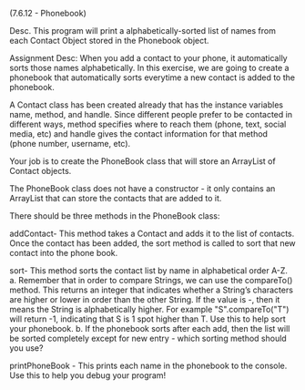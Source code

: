 (7.6.12 - Phonebook)

Desc.
This program will print a alphabetically-sorted list of names from each Contact Object stored in the Phonebook object.

Assignment Desc:
When you add a contact to your phone, it automatically sorts those names alphabetically. In this exercise, we are going to create a phonebook that automatically sorts everytime a new contact is added to the phonebook.

A Contact class has been created already that has the instance variables name, method, and handle. Since different people prefer to be contacted in different ways, method specifies where to reach them (phone, text, social media, etc) and handle gives the contact information for that method (phone number, username, etc).

Your job is to create the PhoneBook class that will store an ArrayList of Contact objects.

The PhoneBook class does not have a constructor - it only contains an ArrayList that can store the contacts that are added to it.

There should be three methods in the PhoneBook class:

addContact- This method takes a Contact and adds it to the list of contacts. Once the contact has been added, the sort method is called to sort that new contact into the phone book.

sort- This method sorts the contact list by name in alphabetical order A-Z.
a. Remember that in order to compare Strings, we can use the compareTo() method. This returns an integer that indicates whether a String’s characters are higher or lower in order than the other String. If the value is -, then it means the String is alphabetically higher. For example "S".compareTo("T") will return -1, indicating that S is 1 spot higher than T. Use this to help sort your phonebook.
b. If the phonebook sorts after each add, then the list will be sorted completely except for new entry - which sorting method should you use?

printPhoneBook - This prints each name in the phonebook to the console. Use this to help you debug your program!
